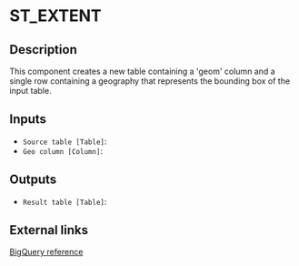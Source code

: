 
# ST_EXTENT
## Description

 This component creates a new table containing a 'geom' column and a single row
 containing a geography that represents the bounding box of the input table.
 
## Inputs
* `Source table [Table]`: 
* `Geo column [Column]`: 

## Outputs
* `Result table [Table]`: 

## External links
[BigQuery reference](https://cloud.google.com/bigquery/docs/reference/standard-sql/geography_functions#st_extent)
      